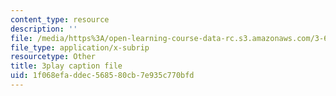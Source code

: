 ```yaml
---
content_type: resource
description: ''
file: /media/https%3A/open-learning-course-data-rc.s3.amazonaws.com/3-60-symmetry-structure-and-tensor-properties-of-materials-fall-2005/1f068efaddec568580cb7e935c770bfd_8gOVW9fKOcY.vtt
file_type: application/x-subrip
resourcetype: Other
title: 3play caption file
uid: 1f068efa-ddec-5685-80cb-7e935c770bfd
---
```

